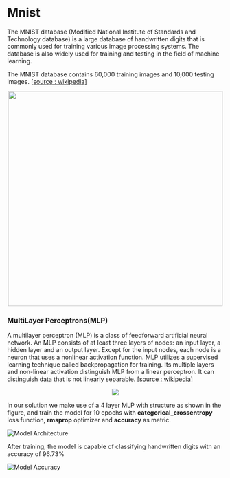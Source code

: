 # Mnist
The MNIST database (Modified National Institute of Standards and Technology database) is a large database of handwritten digits that is commonly used for training various image processing systems. The database is also widely used for training and testing in the field of machine learning.

The MNIST database contains 60,000 training images and 10,000 testing images.
[[source : wikipedia](https://en.wikipedia.org/wiki/MNIST_database)]
<p align="center">
  <img src="https://github.com/Pratham1807/Mnist-1/blob/master/images/img-1.PNG" width="500">
</p>

### MultiLayer Perceptrons(MLP)
A multilayer perceptron (MLP) is a class of feedforward artificial neural network. An MLP consists of at least three layers of nodes: an input layer, a hidden layer and an output layer. Except for the input nodes, each node is a neuron that uses a nonlinear activation function. MLP utilizes a supervised learning technique called backpropagation for training. Its multiple layers and non-linear activation distinguish MLP from a linear perceptron. It can distinguish data that is not linearly separable. 
[[source : wikipedia](https://en.wikipedia.org/wiki/Multilayer_perceptron)]

<p align="center">
  <img src="https://github.com/Pratham1807/Mnist-1/blob/master/images/img-2.PNG">
</p>

In our solution we make use of a 4 layer MLP with structure as shown in the figure, and train the model for 10 epochs with **categorical_crossentropy** loss function,  **rmsprop** optimizer and **accuracy** as metric.

![Model Architecture](https://github.com/Pratham1807/Mnist-1/blob/master/images/img-3.PNG)

After training, the model is capable of classifying handwritten digits with an accuracy of 96.73%

![Model Accuracy](https://github.com/Pratham1807/Mnist-1/blob/master/images/img-4.PNG)
